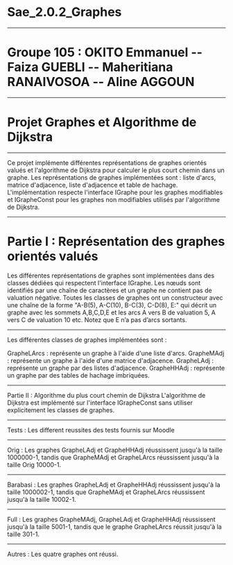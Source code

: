 # Sae_2.0.2_Graphes
____________________________________________________________________________________________________________________________________________________________________________________________
# Groupe 105 : OKITO Emmanuel -- Faiza GUEBLI -- Maheritiana RANAIVOSOA -- Aline AGGOUN
____________________________________________________________________________________________________________________________________________________________________________________________
# Projet Graphes et Algorithme de Dijkstra
____________________________________________________________________________________________________________________________________________________________________________________________
Ce projet implémente différentes représentations de graphes orientés valués et l'algorithme de Dijkstra pour calculer le plus court chemin dans un graphe. Les représentations de graphes implémentées sont : liste d'arcs, matrice d'adjacence, liste d'adjacence et table de hachage. L'implémentation respecte l'interface IGraphe pour les graphes modifiables et IGrapheConst pour les graphes non modifiables utilisés par l'algorithme de Dijkstra.
____________________________________________________________________________________________________________________________________________________________________________________________
# Partie I : Représentation des graphes orientés valués

Les différentes représentations de graphes sont implémentées dans des classes dédiées qui respectent l'interface IGraphe. Les nœuds sont identifiés par une chaîne de caractères et un graphe ne contient pas de valuation négative. Toutes les classes de graphes ont un constructeur avec une chaîne de la forme "A-B(5), A-C(10), B-C(3), C-D(8), E:" qui décrit un graphe avec les sommets A,B,C,D,E et les arcs A vers B de valuation 5, A vers C de valuation 10 etc. Notez que E n’a pas d’arcs sortants.

____________________________________________________________________________________________________________________________________________________________________________________________
Les différentes classes de graphes implémentées sont :

GrapheLArcs : représente un graphe à l'aide d'une liste d'arcs.
GrapheMAdj : représente un graphe à l'aide d'une matrice d'adjacence.
GrapheLAdj : représente un graphe par des listes d'adjacence.
GrapheHHAdj : représente un graphe par des tables de hachage imbriquées.


_____________________________________________________________________________________________________________________________________

Partie II : Algorithme du plus court chemin de Dijkstra
L'algorithme de Dijkstra est implémenté sur l'interface IGrapheConst sans utiliser explicitement les classes de graphes.


_____________________________________________________________________________________________________________________________________
Tests : Les different reussites des tests fournis sur Moodle
_____________________________________________________________________________________________________________________________________
Orig :
  Les graphes GrapheLAdj et GrapheHHAdj réussissent jusqu'à la taille 1000000-1, tandis que GrapheMAdj et GrapheLArcs réussissent jusqu'à la taille Orig 10000-1.
  _____________________________________________________________________________________________________________________________________
Barabasi :
  Les graphes GrapheLAdj et GrapheHHAdj réussissent jusqu'à la taille 1000002-1, tandis que GrapheMAdj et GrapheLArcs réussissent jusqu'à la taille 10002-1.
  _____________________________________________________________________________________________________________________________________
Full :
Les graphes GrapheMAdj, GrapheLAdj et GrapheHHAdj réussissent jusqu'à la taille 5001-1, tandis que le graphe GrapheLArcs réussit jusqu'à la taille 301-1.
_____________________________________________________________________________________________________________________________________
Autres :
  Les quatre graphes ont réussi.
  

